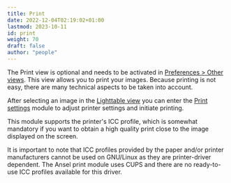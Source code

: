 ```yaml
---
title: Print
date: 2022-12-04T02:19:02+01:00
lastmod: 2023-10-11
id: print
weight: 70
draft: false
author: "people"
---
```


The Print view is optional and needs to be activated in [Preferences > Other views](../../preferences-settings/other-views.md). This view allows you to print your images. Because printing is not easy, there are many technical aspects to be taken into account.

After selecting an image in the [Lighttable view](../lighttable/_index.md) you can enter the [Print settings](../../modules/utility-modules/print/print-settings.md) module to adjust printer settings and initiate printing.

This module supports the printer's ICC profile, which is somewhat mandatory if you want to obtain a high quality print close to the image displayed on the screen.

It is important to note that ICC profiles provided by the paper and/or printer manufacturers cannot be used on GNU/Linux as they are printer-driver dependent. The Ansel print module uses CUPS and there are no ready-to-use ICC profiles available for this driver.
